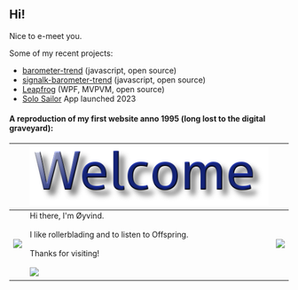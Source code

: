 ## Hi!
Nice to e-meet you.

Some of my recent projects:
- [barometer-trend](https://github.com/oyve/barometer-trend) (javascript, open source)
- [signalk-barometer-trend](https://github.com/oyve/barometer-trend) (javascript, open source)
- [Leapfrog](https://github.com/oyve/Leapfrog) (WPF, MVPVM, open source)
- [Solo Sailor](https://play.google.com/store/apps/details?id=com.ramsalt.solosailor) App launched 2023



#### A reproduction of my first website anno 1995 (long lost to the digital graveyard):


&nbsp; | <img src="https://github.com/oyve/oyve/blob/main/welcome.png" /> | &nbsp;
------------ | ------------- | -------------
<img src="https://media.giphy.com/media/8YZxEPB3ljGCi2oJ4R/giphy.gif" width="200px" /> | Hi there, I'm Øyvind.<br /><br />I like rollerblading and to listen to Offspring.<br /><br />Thanks for visiting!<br /><br /> ![](https://visitor-badge.glitch.me/badge?page_id=oyve) | <img src="https://media.giphy.com/media/8YZxEPB3ljGCi2oJ4R/giphy.gif" width="200px" />

<!--
<img height="180em" src="https://github-readme-stats.vercel.app/api?username=oyve&show_icons=true&hide_border=true&&count_private=true&include_all_commits=true" />

**oyve/oyve** is a ✨ _special_ ✨ repository because its `README.md` (this file) appears on your GitHub profile.

Here are some ideas to get you started:

- 🔭 I’m currently working on ...
- 🌱 I’m currently learning ...
- 👯 I’m looking to collaborate on ...
- 🤔 I’m looking for help with ...
- 💬 Ask me about ...
- 📫 How to reach me: ...
- 😄 Pronouns: ...
- ⚡ Fun fact: ...
-->

